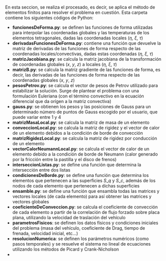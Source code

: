 En esta seccion, se realiza el procesado, es decir, se aplica el método de elementos finitos para resolver el problema en cuestión. Esta carpeta contiene los siguientes códigos de Python:

- **funcionesDeForma.py**: se definen las funciones de forma utilizadas para interpolar las coordenadas globales y las temperaturas de los elementos tetragonales, dadas las coordenadas locales ($\eta$, $\xi$, $\tau$)
- **derivadasFuncionesDeForma.py**: contiene una función que devuelve la matriz de derivadas de las funciones de forma respecto de las coordenadas locales/convectivas, dadas estas coordenadas ($\eta$, $\xi$, $\tau$)
- **matrizJacobiana.py**: se calcula la matriz jacobiana de la transformación de coordenadas globales ($x$, $y$, $z$) a locales ($\eta$, $\xi$, $\tau$)
- **matrizB.py**: se calcula la matriz gradiente de las funciones de forma, es decir, las derivadas de las funciones de forma respecto de las coordenadas globales ($x$, $y$, $z$)
- **pesosPetrov.py**: se calcula el vector de pesos de Petrov utilizado para estabilizar la solución. Surge de plantear el problema con una formulación Euleriana (con el término convectivo en la ecuación diferencial que da orígen a la matriz convectiva)
- **gauss.py**: se obtienen los pesos y las posiciones de Gauss para un determinado número de puntos de Gauss escogido por el usuario, que puede variar entre 1 y 4
- **matrizMasaLocal.py**: se calcula la matriz de masa de un elemento
- **conveccionLocal.py**: se calcula la matriz de rigidez y el vector de calor de un elemento debidos a la condición de borde de convección
- **matrizRigidezLocal.py**: se calcula la matriz de rigidez por conducción de un elemento
- **vectorCalorNeumannLocal.py**: se calcula el vector de calor de un elemento debido a la condición de borde de Neumann (calor generado por la fricción entre la pastilla y el disco de frenos)
- **interseccionListas.py**: se define una función que determina la intersección entre dos listas
- **condicionesDeBorde.py**: se define una función que determina los elementos que pertenecen a las superficies $S\_q$ y $S\_c$, además de los nodos de cada elemento que pertenecen a dichas superficies
- **ensamble.py**: se define una función que ensambla todas las matrices y vectores locales (de cada elemento) para así obtener las matrices y vectores globales
- **coeficienteDeConveccion.py**: se calcula el coeficiente de convección de cada elemento a partir de la correlación de flujo forzado sobre placa plana, utilizando la velocidad de traslación del vehículo
- **parametrosFisicos**: se definen los datos físicos y condiciones iniciales del problema (masa del vehículo, coeficiente de Drag, tiempo de frenada, velocidad inicial, etc...)
- **resolucionNumerica**: se definen los parámetros numéricos (como pasos temporales) y se resuelve el sistema no lineal de ecuaciones utilizando los métodos de Picard y Crank-Nicholson
-  
